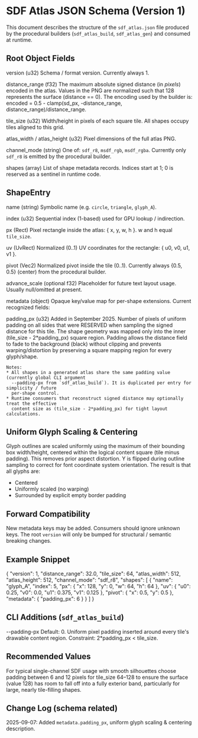 SDF Atlas JSON Schema (Version 1)
=================================

This document describes the structure of the `sdf_atlas.json` file produced by the procedural
builders (`sdf_atlas_build`, `sdf_atlas_gen`) and consumed at runtime.

Root Object Fields
------------------
version (u32)
  Schema / format version. Currently always 1.

distance_range (f32)
  The maximum absolute signed distance (in *pixels*) encoded in the atlas. Values in the PNG are
  normalized such that 128 represents the surface (distance == 0). The encoding used by the
  builder is: encoded = 0.5 - clamp(sd_px, -distance_range, distance_range)/distance_range.

tile_size (u32)
  Width/height in pixels of each square tile. All shapes occupy tiles aligned to this grid.

atlas_width / atlas_height (u32)
  Pixel dimensions of the full atlas PNG.

channel_mode (string)
  One of: `sdf_r8`, `msdf_rgb`, `msdf_rgba`. Currently only `sdf_r8` is emitted by the procedural builder.

shapes (array<ShapeEntry>)
  List of shape metadata records. Indices start at 1; 0 is reserved as a sentinel in runtime code.

ShapeEntry
----------
name (string)
  Symbolic name (e.g. `circle`, `triangle`, `glyph_A`).

index (u32)
  Sequential index (1-based) used for GPU lookup / indirection.

px (Rect)
  Pixel rectangle inside the atlas: { x, y, w, h }. w and h equal `tile_size`.

uv (UvRect)
  Normalized (0..1) UV coordinates for the rectangle: { u0, v0, u1, v1 }.

pivot (Vec2)
  Normalized pivot inside the tile (0..1). Currently always {0.5, 0.5} (center) from the procedural builder.

advance_scale (optional f32)
  Placeholder for future text layout usage. Usually null/omitted at present.

metadata (object)
  Opaque key/value map for per-shape extensions. Current recognized fields:

  padding_px (u32)
    Added in September 2025. Number of pixels of uniform padding on all sides that were RESERVED
    when sampling the signed distance for this tile. The shape geometry was mapped only into the
    inner (tile_size - 2*padding_px) square region. Padding allows the distance field to fade to
    the background (black) without clipping and prevents warping/distortion by preserving a square
    mapping region for every glyph/shape.

    Notes:
    * All shapes in a generated atlas share the same padding value (currently global CLI argument
      --padding-px from `sdf_atlas_build`). It is duplicated per entry for simplicity / future
      per-shape control.
    * Runtime consumers that reconstruct signed distance may optionally treat the effective
      content size as (tile_size - 2*padding_px) for tight layout calculations.

Uniform Glyph Scaling & Centering
---------------------------------
Glyph outlines are scaled uniformly using the maximum of their bounding box width/height, centered
within the logical content square (tile minus padding). This removes prior aspect distortion.
Y is flipped during outline sampling to correct for font coordinate system orientation. The result
is that all glyphs are:
  * Centered
  * Uniformly scaled (no warping)
  * Surrounded by explicit empty border padding

Forward Compatibility
---------------------
New metadata keys may be added. Consumers should ignore unknown keys. The root `version` will only
be bumped for structural / semantic breaking changes.

Example Snippet
---------------
{
  "version": 1,
  "distance_range": 32.0,
  "tile_size": 64,
  "atlas_width": 512,
  "atlas_height": 512,
  "channel_mode": "sdf_r8",
  "shapes": [
    {
      "name": "glyph_A",
      "index": 5,
      "px": { "x": 128, "y": 0, "w": 64, "h": 64 },
      "uv": { "u0": 0.25, "v0": 0.0, "u1": 0.375, "v1": 0.125 },
      "pivot": { "x": 0.5, "y": 0.5 },
      "metadata": { "padding_px": 6 }
    }
  ]
}

CLI Additions (`sdf_atlas_build`)
---------------------------------
--padding-px <u32>
  Default: 0. Uniform pixel padding inserted around every tile's drawable content region.
  Constraint: 2*padding_px < tile_size.

Recommended Values
------------------
For typical single-channel SDF usage with smooth silhouettes choose padding between 6 and 12 pixels
for tile_size 64–128 to ensure the surface (value 128) has room to fall off into a fully exterior
band, particularly for large, nearly tile-filling shapes.

Change Log (schema related)
---------------------------
2025-09-07: Added `metadata.padding_px`, uniform glyph scaling & centering description.
